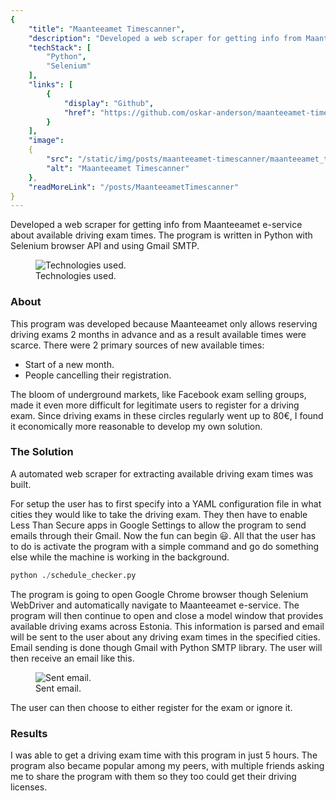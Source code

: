 ```yaml
---
{
    "title": "Maanteeamet Timescanner",
    "description": "Developed a web scraper for getting info from Maanteeamet e-service about available driving exam times.",
    "techStack": [ 
        "Python", 
        "Selenium"
    ],
    "links": [
        {
            "display": "Github",
            "href": "https://github.com/oskar-anderson/maanteeamet-timescanner"
        }
    ],
    "image":
    {
        "src": "/static/img/posts/maanteeamet-timescanner/maanteeamet_timescanner_used_tech.png",
        "alt": "Maanteeamet Timescanner"
    },
    "readMoreLink": "/posts/MaanteeametTimescanner"
}
---
```

Developed a web scraper for getting info from Maanteeamet e-service about available driving exam times.
The program is written in Python with Selenium browser API and using Gmail SMTP.

<figure>
    <img src="/static/img/posts/maanteeamet-timescanner/maanteeamet_timescanner_used_tech.png" alt="Technologies used." />
    <figcaption>Technologies used.</figcaption>
</figure>

### About

This program was developed because Maanteeamet only allows reserving driving exams 2 months in advance and as a result available times were scarce.
There were 2 primary sources of new available times:

* Start of a new month.
* People cancelling their registration.

The bloom of underground markets, like Facebook exam selling groups, made it even more difficult for legitimate users to register for a driving exam.
Since driving exams in these circles regularly went up to 80€, I found it economically more reasonable to develop my own solution.

### The Solution

A automated web scraper for extracting available driving exam times was built.

For setup the user has to first specify into a YAML configuration file in what cities they would like to take the driving exam.
They then have to enable Less Than Secure apps in Google Settings to allow the program to send emails through their Gmail. 
Now the fun can begin 😃. 
All that the user has to do is activate the program with a simple command and go do something else while the machine is working in the background.

```python
python ./schedule_checker.py
```

The program is going to open Google Chrome browser though Selenium WebDriver and automatically navigate to Maanteeamet e-service.
The program will then continue to open and close a model window that provides available driving exams across Estonia.
This information is parsed and email will be sent to the user about any driving exam times in the specified cities.
Email sending is done though Gmail with Python SMTP library.
The user will then receive an email like this.

<figure>
    <img src="/static/img/posts/maanteeamet-timescanner/available-MTA-driving-exam-time-found.png" alt="Sent email." />
    <figcaption>Sent email.</figcaption>
</figure>

The user can then choose to either register for the exam or ignore it.

### Results

I was able to get a driving exam time with this program in just 5 hours.
The program also became popular among my peers, with multiple friends asking me to share the program with them so they too could get their driving licenses.
